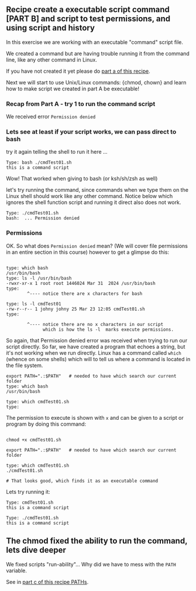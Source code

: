 ## Recipe create a executable script command [PART B] and script to test permissions, and using script and history

In this exercise we are working with an executable "command" script file. 

We created a command but are having trouble running it from the command line, like any
other command in Linux.

If you have not created it yet please do  [part a of this recipe](./003a_permission_on_a_script_to_execute.md).

Next we will start to use Unix/Linux commands: {chmod, chown} and learn how to make  script we created
in part A 
be executable!

### Recap from Part A - try 1 to run the command script

We received error `Permission denied`


### Lets see at least if your script works, we can pass direct to bash
try it again telling the shell to run it here ...

``` 
Type: bash ./cmdTest01.sh
this is a command script
```

Wow!  That worked when giving to bash (or ksh/sh/zsh as well)

let's try running the command, since commands when we type them on the
Linux shell should work like any other command.
Notice below which ignores the shell function script and running it direct
also does not work.

```
Type: ./cmdTest01.sh
bash:  ... Permission denied
```

### Permissions

OK. So what does `Permission denied` mean? (We will cover file permissions in an entire section in this course)
however to get a glimpse do this:

```

type: which bash
/usr/bin/bash
type: ls -l /usr/bin/bash
-rwxr-xr-x 1 root root 1446024 Mar 31  2024 /usr/bin/bash
type:
        ^---- notice there are x characters for bash

type: ls -l cmdTest01
-rw-r--r-- 1 johny johny 25 Mar 23 12:05 cmdTest01.sh
type:

        ^---- notice there are no x characters in our script
              which is how the ls -l  marks execute permissions.
```

So again, that Permission denied error was received when trying to run our script directly. 
So far, we have created a program that echoes a string, but it's not working when
we run directly.
Linux has a command called `which` (whence on some shells) which will to tell us where a command
is located in the file system.

```
export PATH=".:$PATH"   # needed to have which search our current folder
type: which bash
/usr/bin/bash

type: which cmdTest01.sh
type:

```

The permission to execute is shown with `x` and can be given to a script or program
by doing this command:

```

chmod +x cmdTest01.sh

```


```
export PATH=".:$PATH"   # needed to have which search our current folder

type: which cmdTest01.sh
./cmdTest01.sh

# That looks good, which finds it as an executable command
```

Lets try running it:

```
Type: cmdTest01.sh
this is a command script

Type: ./cmdTest01.sh
this is a command script
```

##  The chmod fixed the ability to run the command, lets dive deeper

We fixed scripts "run-ability"...  Why did we have to mess with the `PATH` variable.

See in [part c of this recipe PATHs](./003c_permission_paths.md).
